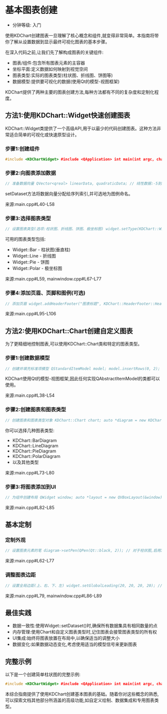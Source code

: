 # 基本图表创建

- 分钟等级: 入门

使用KDChart创建图表一旦理解了核心概念和组件,就变得非常简单。本指南将带你了解从设置数据到显示最终可视化图表的基本步骤。

在深入代码之前,让我们先了解构成图表的关键组件:

* 图表/组件:包含所有图表元素的主容器
* 坐标平面:定义数据如何映射到视觉空间
* 图表类型:实际的图表类型(柱状图、折线图、饼图等)
* 数据模型:提供要可视化的数据(使用Qt的模型-视图框架)

KDChart提供了两种主要的图表创建方法,每种方法都有不同的复杂度和定制化程度。

## 方法1:使用KDChart::Widget快速创建图表

KDChart::Widget类提供了一个高级API,用于以最少的代码创建图表。这种方法非常适合简单的可视化或快速原型设计。

### 步骤1:创建组件

```cpp
#include <KDChartWidget> #include <QApplication> int main(int argc, char **argv) { QApplication app(argc, argv); // 创建图表组件 KDChart::Widget widget; widget.resize(600, 600); // 显示组件 widget.show(); return app.exec(); }
```

### 步骤2:向图表添加数据

```cpp
// 准备数据向量 QVector<qreal> linearData, quadraticData; // 线性数据:-5到5 linearData << -5 << -4 << -3 << -2 << -1 << 0 << 1 << 2 << 3 << 4 << 5; // 二次数据:对应的平方 quadraticData << 25 << 16 << 9 << 4 << 1 << 0 << 1 << 4 << 9 << 16 << 25; // 向图表添加数据集 widget.setDataset(0, linearData, "线性"); widget.setDataset(1, quadraticData, "二次");
```

setDataset方法将数据向量分配给序列索引,并可选地为图例命名。

来源:main.cpp#L40-L58

### 步骤3:选择图表类型

```cpp
// 设置图表类型(选项:柱状图、折线图、饼图、极坐标图) widget.setType(KDChart::Widget::Line); // 对于柱状图,可以指定子类型 // widget.setType(KDChart::Widget::Bar, KDChart::Widget::Stacked);
```

可用的图表类型包括:

* Widget::Bar - 柱状图(垂直柱)
* Widget::Line - 折线图
* Widget::Pie - 饼图
* Widget::Polar - 极坐标图

来源:main.cpp#L59, mainwindow.cpp#L67-L77

### 步骤4:添加页眉、页脚和图例(可选)

```cpp
// 添加页眉 widget.addHeaderFooter("图表标题", KDChart::HeaderFooter::Header, KDChart::Position::Center); // 添加页脚 widget.addHeaderFooter("数据来源:示例", KDChart::HeaderFooter::Footer, KDChart::Position::Center); // 添加图例 widget.addLegend(KDChart::Position::East);
```

来源:main.cpp#L95-L106

## 方法2:使用KDChart::Chart创建自定义图表

为了更精细地控制图表,可以使用KDChart::Chart类和特定的图表类型。

### 步骤1:创建数据模型

```cpp
// 创建并填充标准项模型 QStandardItemModel model; model.insertRows(0, 2); model.insertColumns(0, 3); // 向模型添加数据 for (int row = 0; row < 3; ++row) { for (int column = 0; column < 3; ++column) { QModelIndex index = model.index(row, column); model.setData(index, row + 1 * column); } }
```

KDChart使用Qt的模型-视图框架,因此任何实现QAbstractItemModel的类都可以使用。

来源:main.cpp#L38-L54

### 步骤2:创建图表和图表类型

```cpp
// 创建图表和图表类型对象 KDChart::Chart chart; auto *diagram = new KDChart::BarDiagram; // 设置数据模型 diagram->setModel(&model); // 将图表类型添加到图表 chart.coordinatePlane()->replaceDiagram(diagram);
```

你可以选择几种图表类型:

* KDChart::BarDiagram
* KDChart::LineDiagram
* KDChart::PieDiagram
* KDChart::PolarDiagram
* 以及其他类型

来源:main.cpp#L73-L80

### 步骤3:将图表添加到UI

```cpp
// 为组件创建布局 QWidget window; auto *layout = new QVBoxLayout(&window); // 将图表添加到布局 layout->addWidget(&chart); window.setLayout(layout); window.show();
```

来源:main.cpp#L82-L85

## 基本定制

### 定制外观

```cpp
// 设置图表元素的笔 diagram->setPen(QPen(Qt::black, 2)); // 对于柱状图,启用3D效果 KDChart::ThreeDBarAttributes threeDAttrs(diagram->threeDBarAttributes()); threeDAttrs.setDepth(15); threeDAttrs.setEnabled(true); diagram->setThreeDBarAttributes(threeDAttrs);
```

来源:main.cpp#L62-L77

### 调整图表边距

```cpp
// 设置全局边距(上、右、下、左) widget.setGlobalLeading(20, 20, 20, 20); // 或单独边距 widget.setGlobalLeadingTop(20);
```

来源:main.cpp#L79, mainwindow.cpp#L86-L89

## 最佳实践

* 数据一致性:使用Widget::setDataset()时,确保所有数据集具有相同数量的点
* 内存管理:使用Chart和自定义图表类型时,记住图表会接管图表类型的所有权
* UI集成:始终将图表放置在布局中,以确保适当的调整大小
* 数据变化:如果数据动态变化,考虑使用适当的模型信号来更新图表

## 完整示例

以下是一个创建简单柱状图的完整示例:

```cpp
#include <KDChartWidget> #include <QApplication> int main(int argc, char **argv) { QApplication app(argc, argv); // 创建图表组件 KDChart::Widget widget; widget.resize(600, 600); // 准备数据 QVector<qreal> data1, data2; data1 << 1 << 2 << 3 << 2 << 1; data2 << 3 << 2 << 1 << 2 << 3; // 添加数据集 widget.setDataset(0, data1, "系列1"); widget.setDataset(1, data2, "系列2"); // 设置图表类型为柱状图 widget.setType(KDChart::Widget::Bar); // 添加标题和图例 widget.addHeaderFooter("按季度销售", KDChart::HeaderFooter::Header, KDChart::Position::Center); widget.addLegend(KDChart::Position::East); widget.show(); return app.exec(); }
```

本综合指南提供了使用KDChart创建基本图表的基础。随着你对这些概念的熟悉,可以探索文档其他部分所涵盖的高级功能,如自定义绘制、数据集成和专用图表类型。